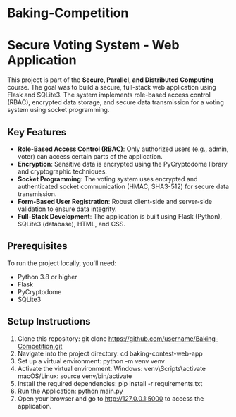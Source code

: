 # Baking-Competition

# Secure Voting System - Web Application

This project is part of the **Secure, Parallel, and Distributed Computing** course. The goal was to build a secure, full-stack web application using Flask and SQLite3. The system implements role-based access control (RBAC), encrypted data storage, and secure data transmission for a voting system using socket programming.

## Key Features

- **Role-Based Access Control (RBAC)**: Only authorized users (e.g., admin, voter) can access certain parts of the application.
- **Encryption**: Sensitive data is encrypted using the PyCryptodome library and cryptographic techniques.
- **Socket Programming**: The voting system uses encrypted and authenticated socket communication (HMAC, SHA3-512) for secure data transmission.
- **Form-Based User Registration**: Robust client-side and server-side validation to ensure data integrity.
- **Full-Stack Development**: The application is built using Flask (Python), SQLite3 (database), HTML, and CSS.

## Prerequisites

To run the project locally, you'll need:
- Python 3.8 or higher
- Flask
- PyCryptodome
- SQLite3

## Setup Instructions

1. Clone this repository:
   git clone https://github.com/username/Baking-Competition.git
2. Navigate into the project directory:
   cd baking-contest-web-app
3. Set up a virtual environment:
   python -m venv venv
4. Activate the virtual environment:
   Windows:
      venv\Scripts\activate
   macOS/Linux:
      source venv/bin/activate
5. Install the required dependencies:
   pip install -r requirements.txt
6. Run the Application:
   python main.py
10. Open your browser and go to http://127.0.0.1:5000 to access the application.
